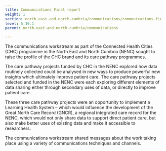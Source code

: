 ```yaml
---
title: Communications Final report
weight: 1
section: north-east-and-north-cumbria/communications/communications-final-report
level: 5.10.1
parent: north-east-and-north-cumbria/communications

---
```


The communications workstream as part of the Connected Health Cities (CHC) programme in the North East and North Cumbria (NENC) sought to raise the profile of the CHC brand and its care pathway programmes. 

The care pathway projects funded by CHC in the NENC explored how data routinely collected could be analysed in new ways to produce powerful new insights which ultimately improve patient care. The care pathway projects selected and funded in the NENC were each exploring different elements of data sharing either through secondary uses of data, or directly to improve patient care.

These three care pathway projects were an opportunity to implement a Learning Health System – which would influence the development of the Great North Care Record (GNCR), a regional integrated care record for the NENC, which would not only share data to support direct patient care, but also make better uses of existing data and make it accessible to researchers. 

The communications workstream shared messages about the work taking place using a variety of communications techniques and channels.

        
